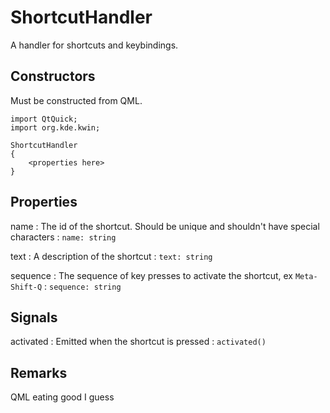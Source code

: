 # ShortcutHandler

A handler for shortcuts and keybindings.

## Constructors

Must be constructed from QML.

```
import QtQuick;
import org.kde.kwin;

ShortcutHandler
{
    <properties here>
}
```

## Properties

name
: The id of the shortcut. Should be unique and shouldn't have special characters
: `name: string`

text
: A description of the shortcut
: `text: string`

sequence
: The sequence of key presses to activate the shortcut, ex `Meta-Shift-Q`
: `sequence: string`

## Signals

activated
: Emitted when the shortcut is pressed
: `activated()`

## Remarks

QML eating good I guess